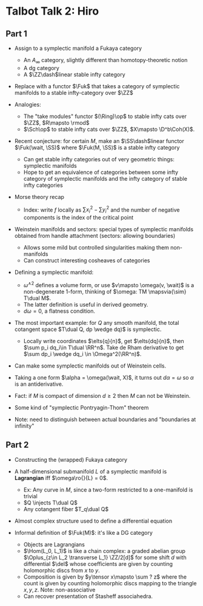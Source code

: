 # Talbot Talk 2: Hiro

## Part 1

- Assign to a symplectic manifold a Fukaya category
	- An $A_\infty$ category, slightly different than homotopy-theoretic notion
	- A dg category
	- A $\ZZ\dash$linear stable infty category
- Replace with a functor $\Fuk$ that takes a category of symplectic manifolds to a stable infty-category over $\ZZ$
- Analogies:
	- The "take modules" functor $(\Ring)\op$ to stable infty cats over $\ZZ$, $R\mapsto \rmod$
	- $\Sch\op$ to stable infty cats over $\ZZ$, $X\mapsto \D^b\Coh(X)$.
- Recent conjecture: for certain $M$, make an $\SS\dash$linear functor $\Fuk(\wait, \SS)$ where $\Fuk(M, \SS)$ is a stable infty category
	- Can get stable infty categories out of very geometric things: symplectic manifolds
	- Hope to get an equivalence of categories between some infty  category of symplectic manifolds and the infty category of stable infty categories

- Morse theory recap
	- Index: write $f$ locally as $\sum x_i^2 - \sum y_i^2$ and the number of negative components is the index of the critical point
- Weinstein manifolds and sectors: special types of symplectic manifolds obtained from handle attachment (sectors: allowing boundaries)
  - Allows some mild but controlled singularities making them non-manifolds
  - Can construct interesting cosheaves of categories
- Defining a symplectic manifold:
	- $\omega^{\wedge 2}$ defines a volume form, or use $v\mapsto \omega(v, \wait)$ is a non-degenerate 1-form, thinking of $\omega: TM \mapsvia{\sim} T\dual M$.
    - The latter definition is useful in derived geometry.
  - $d\omega = 0$, a flatness condition.
- The most important example: for $Q$ any smooth manifold, the total cotangent space $T\dual Q, dp \wedge dq)$ is symplectic.
  - Locally write coordinates $\elts{q}{n}$, get $\elts{dq}{n}$, then $\sum p_i dq_i\in T\dual \RR^n$.
    Take de Rham derivative to get $\sum dp_i \wedge dq_i \in \Omega^2(\RR^n)$.

- Can make some symplectic manifolds out of Weinstein cells.

- Taking a one form $\alpha = \omega(\wait, X)$, it turns out $d\alpha = \omega$ so $\alpha$ is an antiderivative.

- Fact: if $M$ is compact of dimension $d\geq 2$ then $M$ can not be Weinstein.

- Some kind of "symplectic Pontryagin-Thom" theorem

- Note: need to distinguish between actual boundaries and "boundaries at infinity"

## Part 2

- Constructing the (wrapped) Fukaya category
- A half-dimensional submanifold $L$ of a symplectic manifold is **Lagrangian** iff $\omega\ro{}{L} = 0$.

  - Ex: Any curve in $M$, since a two-form restricted to a one-manifold is trivial
  - $Q \injects T\dual Q$
  - Any cotangent fiber $T_q\dual Q$

- Almost complex structure used to define a differential equation

- Informal definition of $\Fuk(M)$: it's like a DG category

  - Objects are Lagrangians
  - $\Hom(L_0, L_1)$ is like a chain complex: a graded abelian group $\Oplus_{z\in L_2 \transverse L_1} \ZZ/2[d]$ for some shift $d$ with differential $\del$ whose coefficients are given by counting holomorphic discs from $x$ to $y$.
  - Composition is given by $y\tensor x\mapsto \sum ? z$ where the count is given by counting holomorphic discs mapping to the triangle $x,y,z$.
  Note: non-associative
  - Can recover presentation of Stasheff associahedra.
